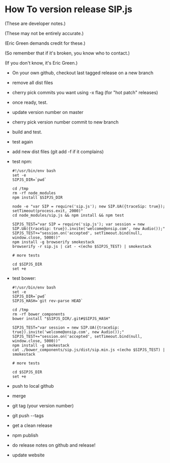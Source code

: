 # How To version release SIP.js

(These are developer notes.)

(These may not be entirely accurate.)

(Eric Green demands credit for these.)

(So remember that if it's broken, you know who to contact.)

(If you don't know, it's Eric Green.)

* On your own github, checkout last tagged release on a new branch
* remove all dist files
* cherry pick commits you want using -x flag (for "hot patch" releases)
* once ready, test.
* update version number on master
* cherry pick version number commit to new branch
* build and test.
* test again
* add new dist files (git add -f if it complains)
* test npm:

    ```shell
    #!/usr/bin/env bash
    set -e
    SIPJS_DIR=`pwd`

    cd /tmp
    rm -rf node_modules
    npm install $SIPJS_DIR

    node -e "var SIP = require('sip.js'); new SIP.UA({traceSip: true}); setTimeout(process.exit, 2000)"
    cd node_modules/sip.js && npm install && npm test

    SIPJS_TEST="var SIP = require('sip.js'); var session = new SIP.UA({traceSip: true}).invite('welcome@onsip.com', new Audio());"
    SIPJS_TEST+="session.on('accepted', setTimeout.bind(null, window.close, 5000))"
    npm install -g browserify smokestack
    browserify -r sip.js | cat - <(echo $SIPJS_TEST) | smokestack

    # more tests

    cd $SIPJS_DIR
    set +e
    ```

* test bower:

    ```shell
    #!/usr/bin/env bash
    set -e
    SIPJS_DIR=`pwd`
    SIPJS_HASH=`git rev-parse HEAD`

    cd /tmp
    rm -rf bower_components
    bower install "$SIPJS_DIR/.git#$SIPJS_HASH"

    SIPJS_TEST="var session = new SIP.UA({traceSip: true}).invite('welcome@onsip.com', new Audio());"
    SIPJS_TEST+="session.on('accepted', setTimeout.bind(null, window.close, 5000))"
    npm install -g smokestack
    cat ./bower_components/sip.js/dist/sip.min.js <(echo $SIPJS_TEST) | smokestack

    # more tests

    cd $SIPJS_DIR
    set +e
    ```

* push to local github
* merge
* git tag (your version number)
* git push --tags
* get a clean release
* npm publish
* do release notes on github and release!
* update website
